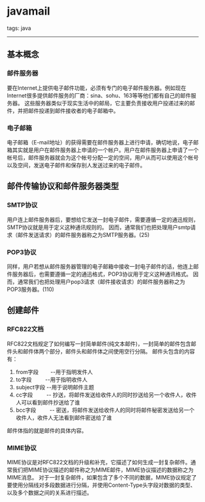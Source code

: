 ﻿# javamail

tags: java

---

## 基本概念
### 邮件服务器
要在Internet上提供电子邮件功能，必须有专门的电子邮件服务器。例如现在Internet很多提供邮件服务的厂商：sina、sohu、163等等他们都有自己的邮件服务器。
这些服务器类似于现实生活中的邮局，它主要负责接收用户投递过来的邮件，并把邮件投递到邮件接收者的电子邮箱中。

### 电子邮箱
电子邮箱（E-mail地址）的获得需要在邮件服务器上进行申请，确切地说，电子邮箱其实就是用户在邮件服务器上申请的一个帐户。用户在邮件服务器上申请了一个帐号后，邮件服务器就会为这个帐号分配一定的空间，用户从而可以使用这个帐号以及空间，发送电子邮件和保存别人发送过来的电子邮件。 

## 邮件传输协议和邮件服务器类型
### SMTP协议
用户连上邮件服务器后，要想给它发送一封电子邮件，需要遵循一定的通迅规则，SMTP协议就是用于定义这种通讯规则的。
因而，通常我们也把处理用户smtp请求（邮件发送请求）的邮件服务器称之为SMTP服务器。(25)

### POP3协议
同样，用户若想从邮件服务器管理的电子邮箱中接收一封电子邮件的话，他连上邮件服务器后，也需要遵循一定的通迅格式，POP3协议用于定义这种通讯格式。
因而，通常我们也把处理用户pop3请求（邮件接收请求）的邮件服务器称之为POP3服务器。(110)

## 创建邮件
### RFC822文档
RFC822文档规定了如何编写一封简单邮件(纯文本邮件)，一封简单的邮件包含邮件头和邮件体两个部分，邮件头和邮件体之间使用空行分隔。
邮件头包含的内容有：
1. from字段 　　--用于指明发件人
2. to字段 　　  --用于指明收件人
3. subject字段  --用于说明邮件主题
4. cc字段 　　  -- 抄送，将邮件发送给收件人的同时抄送给另一个收件人，收件人可以看到邮件抄送给了谁
5. bcc字段 　　 -- 密送，将邮件发送给收件人的同时将邮件秘密发送给另一个收件人，收件人无法看到邮件密送给了谁

邮件体指的就是邮件的具体内容。

### MIME协议
MIME协议是对RFC822文档的升级和补充，它描述了如何生成一封复杂邮件。通常我们把MIME协议描述的邮件称之为MIME邮件，MIME协议描述的数据称之为MIME消息。
对于一封复杂邮件，如果包含了多个不同的数据，MIME协议规定了要使用分隔线对多段数据进行分隔，并使用Content-Type头字段对数据的类型、以及多个数据之间的关系进行描述。
